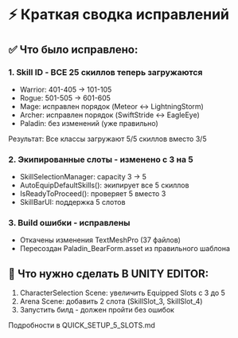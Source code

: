 # ⚡ Краткая сводка исправлений

## ✅ Что было исправлено:

### 1. Skill ID - ВСЕ 25 скиллов теперь загружаются
- Warrior: 401-405 → 101-105
- Rogue: 501-505 → 601-605  
- Mage: исправлен порядок (Meteor ↔ LightningStorm)
- Archer: исправлен порядок (SwiftStride ↔ EagleEye)
- Paladin: без изменений (уже правильно)

Результат: Все классы загружают 5/5 скиллов вместо 3/5

### 2. Экипированные слоты - изменено с 3 на 5
- SkillSelectionManager: capacity 3 → 5
- AutoEquipDefaultSkills(): экипирует все 5 скиллов
- IsReadyToProceed(): проверяет 5 вместо 3
- SkillBarUI: поддержка 5 слотов

### 3. Build ошибки - исправлены
- Откачены изменения TextMeshPro (37 файлов)
- Пересоздан Paladin_BearForm.asset из правильного шаблона

## 🎯 Что нужно сделать В UNITY EDITOR:

1. CharacterSelection Scene: увеличить Equipped Slots с 3 до 5
2. Arena Scene: добавить 2 слота (SkillSlot_3, SkillSlot_4)
3. Запустить билд - должен пройти без ошибок

Подробности в QUICK_SETUP_5_SLOTS.md
